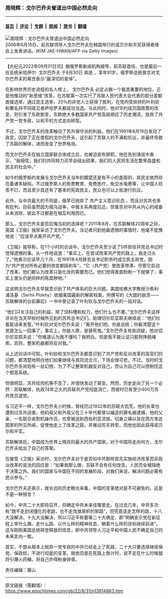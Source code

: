 ### 周晓辉：戈尔巴乔夫曾道出中国必然走向

---

#### [首页](../../../..?n13814863) &nbsp;|&nbsp; [评论](../../../../../epoch-comment?n13814863) &nbsp;|&nbsp; [专题](../../../../../epoch-special?n13814863) &nbsp;|&nbsp; [禁闻](../../../../../epoch-news?n13814863) &nbsp;|&nbsp; [禁书](../../../../../books?n13814863) &nbsp;|&nbsp; [翻墙](https://github.com/gfw-breaker/nogfw/blob/master/README.md?n13814863)


<div><img alt="周晓辉：戈尔巴乔夫曾道出中国必然走向" class="attachment-djy_600_400 size-djy_600_400 wp-post-image" src="https://i.epochtimes.com/assets/uploads/2022/08/id13814075-GettyImages-156374757-600x400.jpeg"/>
<div class="caption">
 2006年6月16日，前苏联领导人戈尔巴乔夫在韩国举行的诺贝尔和平奖获得者峰会上发表讲话。(KIM JAE-HWAN/AFP via Getty Images)
</div></div><hr/><div class="post_content" id="artbody" itemprop="articleBody">
 <!-- article content begin -->
 <p>
  【大纪元2022年09月01日讯】据俄罗斯新闻机构报导，前苏联首任、也是最后一任总统米哈伊尔‧
  <ok href="https://www.epochtimes.com/gb/tag/%E6%88%88%E5%B0%94%E5%B7%B4%E4%B9%94%E5%A4%AB.html">
   戈尔巴乔夫
  </ok>
  于8月30日
  <ok href="https://www.epochtimes.com/gb/tag/%E7%97%85%E9%80%9D.html">
   病逝
  </ok>
  ，享年91岁。俄罗斯总统普京对戈尔巴乔夫的离世表示“最深切的哀悼”。
 </p>
 <p>
  在影响世界历史进程的名人榜上，
  <ok href="https://www.epochtimes.com/gb/tag/%E6%88%88%E5%B0%94%E5%B7%B4%E4%B9%94%E5%A4%AB.html">
   戈尔巴乔夫
  </ok>
  必定占据一个极其重要的地位。正是他推动的“新思维”改革，在苏联第一次实行了苏联人民代表大会代表的部分差额直接选举。通过民主选举，20%的非党人士获得了胜利，在党内受排挤的叶利钦和著名持不同政见者萨哈罗夫都成功当选。与此同时，他对华约成员国政策的改变，则引发了东欧剧变，东欧绝大多数国家共产党高层顺应了历史潮流，放弃了共产党一党专政，以和平的方式走向转型。
 </p>
 <p>
  不过，戈尔巴乔夫的改革触动了苏共保守派的利益，他们在1991年8月19日发动了政变，囚禁了正在度假的戈尔巴乔夫，这引起了苏联人的不满和抗议，并最终导致了苏联的解体，进而改变了世界格局。
 </p>
 <p>
  而戈尔巴乔夫在独立国家联合体成立后，也被迫宣布辞职。他在告别演说中表示，“我相信，我们的共同努力迟早会结出硕果，我们的人民将生活在繁荣昌盛和民主的社会中。”
 </p>
 <p>
  如今的俄罗斯的发展与戈尔巴乔夫当年的期望还是有不小的差距的，其民主依然存在着诸多缺陷，不过俄罗斯人的免费教育、免费医疗、免交水电费等，让中国人钦羡不已，而且至少其还有了基本的宪政民主，民众也可以上街游行抗议。
 </p>
 <p>
  此外，与中共最大的不同是，俄早已抛弃了
  <ok href="https://www.epochtimes.com/gb/tag/%E5%85%B1%E4%BA%A7%E4%B8%BB%E4%B9%89%E6%84%8F%E8%AF%86%E5%BD%A2%E6%80%81.html">
   共产主义意识形态
  </ok>
  ，而且对苏共也多有批判。目前虽然因为俄乌战争，中俄关系再度拉近，但普京对中共从内心的戒备从未消除，彼此不过都是在相互利用而已。
 </p>
 <p>
  那么，戈尔巴乔夫是否后悔当初的选择呢？2011年8月，在苏联解体20周年之际，英国《卫报》独家采访了戈尔巴乔夫。当记者问到他最遗憾的事情时，他毫不犹豫地说：“应该早点离开共产党。”
 </p>
 <p>
  《卫报》报导称，在1个小时的访谈中，戈尔巴乔夫至少说了5件担任共党总书记时觉得遗憾的事。头一件他说道：“事实上，在尝试改革共产党的路上，我走过头了。”他表示应该早几个月，在1991年4月辞去总书记职务时成立民主政党，因为“共产党对所有必要的改变都踩刹车”，“它（共产党）使改革停滞，尽管它启动了改革。他们都认为改革只是化妆的需要而已。他们觉得表面粉刷一下就够了，事实上里头仍是同样的陈腐秽物。”
 </p>
 <p>
  这说明戈尔巴乔夫早就意识到了共产体系的巨大问题。美国哈佛大学教授沙希利·浦洛基（Serhii Plokhy）依据美国最新的解密档案，所撰写的《大国的崩溃——苏联解体的台前幕后》一书中曾记录了叶利钦与戈尔巴乔夫的一段对话。
 </p>
 <p>
  “他们只关注自己的利益，除了饲料槽和权力，他们什么也不要。”戈尔巴乔夫这样评论在当天早些时候所见到的苏共总书记们。助理切尔尼亚耶夫继续说：“他们吐着脏话来发誓。”叶利钦对戈尔巴乔夫说：“离开他们吧。你是总统；你看清楚这个党是怎么一回事了，事实上，你是人质，是替死鬼。”戈尔巴乔夫有些迟疑，他对切尔尼亚耶夫说：“你难道认为我不懂吗？我明白。但是我不能让这只脏狗挣脱绳索，否则，整架机器都将反对我。”
 </p>
 <p>
  从上述对话中可知，叶利钦和戈尔巴乔夫都意识到了共产党和反对改革的高官们的问题，都清楚地明白他们如果继续与其同流合污，下场会很可悲。不过，当时的戈尔巴乔夫尚抱有一丝幻想，为了不让整架机器反对自己，而认为自己可以控制住这个邪恶系统。
 </p>
 <p>
  但很明显，苏共绞肉机等不及了，并很快发动了政变。然而，历史走向了另一个必然：苏联解体，执政74年之久的苏联共产党彻底消亡，而彼时已有至少400万苏共党员退党。
 </p>
 <p>
  与习近平一样，戈尔巴乔夫小时候，曾经历过1932年的苏联大饥荒，他的长辈也遭到过苏共迫害。他的祖父和外祖父在三十年代都曾以编造的罪名被逮捕，他的父亲、一名联合收割机操作员，也曾被送到西伯利亚流放。切身之痛以及在西方发达国家的所见所闻，促使他走上了改革之路，并推动苏东转型，而他也因此获得诺贝尔和平奖。
 </p>
 <p>
  苏联解体后，中国成为世界上残存的最大的共产国家。对于中国将走向何方，戈尔巴乔夫给出了自己的答案。
 </p>
 <p>
  在接受《卫报》采访时，戈尔巴乔夫对于是否如中共那样首先实施经济改革而非政治改革的说法的回应是：“如果我那么做，苏联不会有任何改变。人民完全被隔绝于决策之外。我们的国家与中国在不同的发展阶段，对我们来说，解决问题必需有民众参与。”
 </p>
 <p>
  戈尔巴乔夫还表示，就长远的历史眼光来看，中国的变革绝对是不可避免的。这是不是一种预言？
 </p>
 <p>
  如今，中共二十大即将召开，将确定中共未来往哪里走。在过去几年，中共多次称“既不走封闭僵化的老路，也不走改旗易帜的邪路”，但究竟该走怎样的路，十八大没解决，十九大没解决，所以习近平称要等二十大确定，即“明确宣示党在新征程上举什么旗、走什么路、以什么样的精神状态、朝着什么样的目标继续前进”。这与刚刚美国总统拜登释放的信息，即中共领导人习近平和中国人民不确定自己的未来走向一致。
 </p>
 <p>
  其实，不想从根本上抛弃一党专政的中共已经走上了死路，二十大只要选择继续保党、保政权，不进行彻底的变革，就依旧是在死路上倒计时，说不定在什么时候就将引爆火药桶，将自己炸得粉身碎骨。
 </p>
 <p>
  责任编辑：莆山
 </p>
 <!-- article content end -->
 <div id="below_article_ad">
 </div>
</div>


---

原文链接（需翻墙）：https://www.epochtimes.com/gb/22/8/31/n13814863.htm